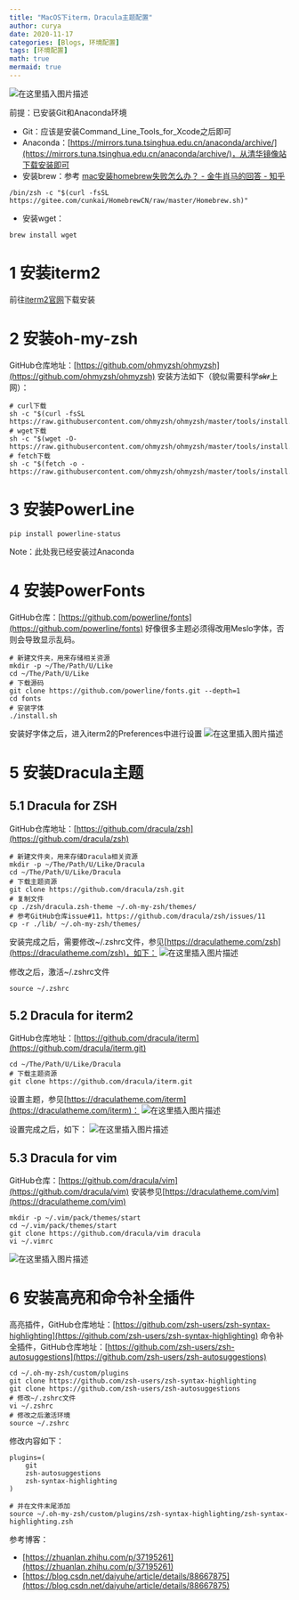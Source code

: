 ```yaml
---
title: "MacOS下iterm，Dracula主题配置"
author: curya
date: 2020-11-17
categories: [Blogs, 环境配置]
tags: [环境配置]
math: true
mermaid: true
---
```


![在这里插入图片描述](https://img-blog.csdnimg.cn/3ae84a30e5f84f7b834ca6674512b358.png?x-oss-process=image/watermark,type_d3F5LXplbmhlaQ,shadow_50,text_Q1NETiBAQ3VyeWE=,size_20,color_FFFFFF,t_70,g_se,x_16)


前提：已安装Git和Anaconda环境
- Git：应该是安装Command_Line_Tools_for_Xcode之后即可
- Anaconda：[https://mirrors.tuna.tsinghua.edu.cn/anaconda/archive/](https://mirrors.tuna.tsinghua.edu.cn/anaconda/archive/)，从清华镜像站下载安装即可
- 安装brew：参考 [mac安装homebrew失败怎么办？ - 金牛肖马的回答 - 知乎](https://www.zhihu.com/question/35928898/answer/133380744)
```shell
/bin/zsh -c "$(curl -fsSL https://gitee.com/cunkai/HomebrewCN/raw/master/Homebrew.sh)"
```

- 安装wget：
```shell
brew install wget
```

# 1 安装iterm2
前往[iterm2官网](https://iterm2.com/)下载安装

# 2 安装oh-my-zsh
GitHub仓库地址：[https://github.com/ohmyzsh/ohmyzsh](https://github.com/ohmyzsh/ohmyzsh)
安装方法如下（貌似需要科学~~_skr_~~上网）：
```shell
# curl下载
sh -c "$(curl -fsSL https://raw.githubusercontent.com/ohmyzsh/ohmyzsh/master/tools/install.sh)"
# wget下载
sh -c "$(wget -O- https://raw.githubusercontent.com/ohmyzsh/ohmyzsh/master/tools/install.sh)"
# fetch下载
sh -c "$(fetch -o - https://raw.githubusercontent.com/ohmyzsh/ohmyzsh/master/tools/install.sh)"
```

# 3 安装PowerLine
```shell
pip install powerline-status
```
Note：此处我已经安装过Anaconda

# 4 安装PowerFonts
GitHub仓库：[https://github.com/powerline/fonts](https://github.com/powerline/fonts)
好像很多主题必须得改用Meslo字体，否则会导致显示乱码。
```shell
# 新建文件夹，用来存储相关资源
mkdir -p ~/The/Path/U/Like
cd ~/The/Path/U/Like
# 下载源码
git clone https://github.com/powerline/fonts.git --depth=1
cd fonts
# 安装字体
./install.sh
```
安装好字体之后，进入iterm2的Preferences中进行设置
![在这里插入图片描述](https://img-blog.csdnimg.cn/0d3be187c8474c8bbb18dd544edc91c4.png?x-oss-process=image/watermark,type_d3F5LXplbmhlaQ,shadow_50,text_Q1NETiBAQ3VyeWE=,size_20,color_FFFFFF,t_70,g_se,x_16)

# 5 安装Dracula主题
## 5.1 Dracula for ZSH
GitHub仓库地址：[https://github.com/dracula/zsh](https://github.com/dracula/zsh)
```shell
# 新建文件夹，用来存储Dracula相关资源
mkdir -p ~/The/Path/U/Like/Dracula
cd ~/The/Path/U/Like/Dracula
# 下载主题资源
git clone https://github.com/dracula/zsh.git
# 复制文件
cp ./zsh/dracula.zsh-theme ~/.oh-my-zsh/themes/
# 参考GitHub仓库issue#11，https://github.com/dracula/zsh/issues/11
cp -r ./lib/ ~/.oh-my-zsh/themes/
```
安装完成之后，需要修改~/.zshrc文件，参见[https://draculatheme.com/zsh](https://draculatheme.com/zsh)，如下：
![在这里插入图片描述](https://img-blog.csdnimg.cn/766e01f5e3d6402a8319cf58cc6485f3.png?x-oss-process=image/watermark,type_d3F5LXplbmhlaQ,shadow_50,text_Q1NETiBAQ3VyeWE=,size_20,color_FFFFFF,t_70,g_se,x_16)

修改之后，激活~/.zshrc文件
```shell
source ~/.zshrc
```

## 5.2 Dracula for iterm2
GitHub仓库地址：[https://github.com/dracula/iterm](https://github.com/dracula/iterm.git)

```shell
cd ~/The/Path/U/Like/Dracula
# 下载主题资源
git clone https://github.com/dracula/iterm.git
```
设置主题，参见[https://draculatheme.com/iterm](https://draculatheme.com/iterm)：
![在这里插入图片描述](https://img-blog.csdnimg.cn/e4d2a2ee07294f379cc7b3d8537f5739.png?x-oss-process=image/watermark,type_d3F5LXplbmhlaQ,shadow_50,text_Q1NETiBAQ3VyeWE=,size_20,color_FFFFFF,t_70,g_se,x_16)

设置完成之后，如下：
![在这里插入图片描述](https://img-blog.csdnimg.cn/6557bc967b954bd1852e339dd72e8ee6.png?x-oss-process=image/watermark,type_d3F5LXplbmhlaQ,shadow_50,text_Q1NETiBAQ3VyeWE=,size_20,color_FFFFFF,t_70,g_se,x_16)

## 5.3 Dracula for vim
GitHub仓库：[https://github.com/dracula/vim](https://github.com/dracula/vim)
安装参见[https://draculatheme.com/vim](https://draculatheme.com/vim)
```shell
mkdir -p ~/.vim/pack/themes/start
cd ~/.vim/pack/themes/start
git clone https://github.com/dracula/vim dracula
vi ~/.vimrc
```
![在这里插入图片描述](https://img-blog.csdnimg.cn/95710e448b454691939ea74d574c1493.png?x-oss-process=image/watermark,type_d3F5LXplbmhlaQ,shadow_50,text_Q1NETiBAQ3VyeWE=,size_20,color_FFFFFF,t_70,g_se,x_16)

# 6 安装高亮和命令补全插件
高亮插件，GitHub仓库地址：[https://github.com/zsh-users/zsh-syntax-highlighting](https://github.com/zsh-users/zsh-syntax-highlighting)
命令补全插件，GitHub仓库地址：[https://github.com/zsh-users/zsh-autosuggestions](https://github.com/zsh-users/zsh-autosuggestions)
```shell
cd ~/.oh-my-zsh/custom/plugins
git clone https://github.com/zsh-users/zsh-syntax-highlighting
git clone https://github.com/zsh-users/zsh-autosuggestions
# 修改~/.zshrc文件
vi ~/.zshrc
# 修改之后激活环境
source ~/.zshrc
```
修改内容如下：
```shell
plugins=(
    git
    zsh-autosuggestions
    zsh-syntax-highlighting
)

# 并在文件末尾添加
source ~/.oh-my-zsh/custom/plugins/zsh-syntax-highlighting/zsh-syntax-highlighting.zsh
```

参考博客：
- [https://zhuanlan.zhihu.com/p/37195261](https://zhuanlan.zhihu.com/p/37195261)
- [https://blog.csdn.net/daiyuhe/article/details/88667875](https://blog.csdn.net/daiyuhe/article/details/88667875)

